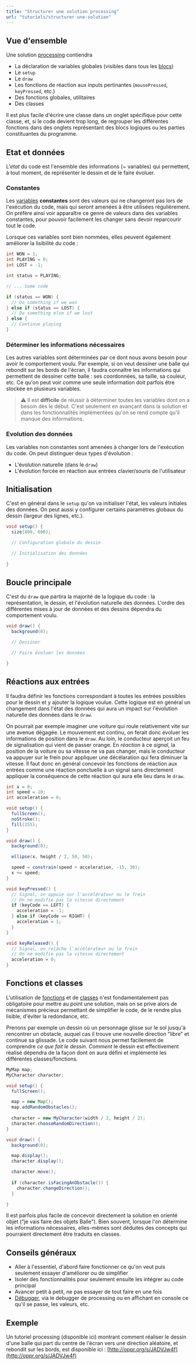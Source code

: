 ```yaml
---
title: "Structurer une solution processing"
url: "tutoriels/structurer-une-solution"
---
```


## Vue d'ensemble
Une solution [processing](cours/11-bases-processing.md) contiendra

-   La déclaration de variables globales (visibles dans tous les [blocs](cours/07-blocs-contextes.md))
-   Le `setup`
-   Le `draw`
-   Les fonctions de réaction aux inputs pertinantes (`mousePressed`, `keyPressed`, etc.)
-   Des fonctions globales, utilitaires
-   Des classes

Il est plus facile d'écrire une classe dans un onglet spécifique pour cette classe, et, si le code devient trop long, de regrouper les différentes fonctions dans des onglets représentant des blocs logiques ou les parties constituantes du programme.

## Etat et données

L'_état_ du code est l'ensemble des informations (~ variables) qui permettent, à tout moment, de représenter le dessin et de le faire évoluer.

### Constantes

Les [variables](cours/01-variables-litteraux.md) **constantes** sont des valeurs qui ne changeront pas lors de l'exécution du code, mais qui seront amenées à être utilisées régulièrement. On préfère ainsi voir apparaître ce genre de valeurs dans des variables constantes, pour pouvoir facilement les changer sans devoir reparcourir tout le code. 

Lorsque ces variables sont bien nommées, elles peuvent également améliorer la lisibilité du code :

```java
int WON = 1;
int PLAYING = 0;
int LOST = -1;

int status = PLAYING;

// ... Some code

if (status == WON) {
  // Do something if we won
} else if (status == LOST) {
  // Do something else if we lost
} else {
  // Continue playing
}
```

### Déterminer les informations nécessaires

Les autres variables sont déterminées par ce dont nous avons besoin pour avoir le comportement voulu. Par exemple, si on veut dessiner une balle qui rebondit sur les bords de l'écran, il faudra connaître les informations qui permettent de dessiner cette balle : ses coordonnées, sa taille, sa couleur, etc. Ce qu'on peut voir comme une seule information doit parfois être stockée en plusieurs variables.

> ⚠️ Il est **difficile** de réussir à déterminer toutes les variables dont on a besoin dès le début. C'est seulement en avançant dans la solution et dans les fonctionnalités implémentées qu'on se rend compte qu'il manque des informations.

### Evolution des données

Les variables non constantes sont amenées à changer lors de l'exécution du code. On peut distinguer deux types d'évolution :
- L'évolution naturelle (dans le `draw`)
- L'évolution forcée en réaction aux entrées clavier/souris de l'utilisateur

## Initialisation

C'est en général dans le `setup` qu'on va initialiser l'état, les valeurs initiales des données. On peut aussi y configurer certains paramètres globaux du dessin (largeur des lignes, etc.).

```java
void setup() {
  size(800, 600);

  // Configuration globale du dessin

  // Initialisation des données
	
}
```

## Boucle principale

C'est du `draw` que partira la majorité de la logique du code : la représentation, le dessin, et l'évolution naturelle des données. L'ordre des différentes mises à jour de données et des dessins dépendra du comportement voulu.

```java
void draw() {
  background(0);

  // Dessiner

  // Faire évoluer les données

}
```

## Réactions aux entrées

Il faudra définir les fonctions correspondant à toutes les entrées possibles pour le dessin et y ajouter la logique voulue. Cette logique est en général un changement dans l'état des données qui aura un impact sur l'évolution naturelle des données dans le `draw`.

On pourrait par exemple imaginer une voiture qui roule relativement vite sur une avenue dégagée. Le mouvement est continu, on ferait donc évoluer les informations de position dans le `draw`. Au loin, le conducteur aperçoit un feu de signalisation qui vient de passer orange. En *réaction* à ce *signal*, la position de la voiture ou sa vitesse ne va pas changer, mais le conducteur va appuyer sur le frein pour appliquer une décélaration qui fera diminuer la vitesse. Il faut donc en général concevoir les fonctions de réaction aux entrées comme une réaction ponctuelle à un signal sans directement appliquer la conséquence de cette réaction qui aura elle lieu dans le `draw`.

```java
int x = 0;
int speed = 10;
int acceleration = 0;

void setup() {
  fullScreen();
  noStroke();
  fill(255);
}

void draw() {
  background(0);

  ellipse(x, height / 2, 50, 50);

  speed = constrain(speed + acceleration, -15, 30);
  x += speed;
}

void keyPressed() {
  // Signal, on appuie sur l'accélérateur ou le frein
  // On ne modifie pas la vitesse directement
  if (keyCode == LEFT) {
    acceleration = -1;  
  } else if (keyCode == RIGHT) {
    acceleration = 1;  
  }
}

void keyReleased() {
  // Signal, on relâche l'accélérateur ou le frein
  // On ne modifie pas la vitesse directement
  acceleration = 0;
}
```

## Fonctions et classes

L'utilisation de [fonctions](cours/06-fonctions.md) et de [classes](cours/09-classes.md) n'est fondamentalement pas obligatoire pour mettre au point une solution, mais on se prive alors de mécanismes précieux permettant de simplifier le code, de le rendre plus lisible, d'éviter la redondance, etc.

Prenons par exemple un dessin où un personnage glisse sur le sol jusqu'à rencontrer un obstacle, auquel cas il trouve une nouvelle direction "libre" et continue sa glissade. Le code suivant nous permet facilement de comprendre *ce que fait le dessin*. *Comment* le dessin est effectivement réalisé dépendra de la façon dont on aura défini et implémenté les différentes classes/fonctions.

```java
MyMap map;
MyCharacter character;

void setup() {
  fullScreen();

  map = new Map();
  map.addRandomObstacles();
  
  character = new MyCharacter(width / 2, height / 2);
  character.chooseRandomDirection();
}

void draw() {
  background(0);

  map.display();
  character.display();

  character.move();
  
  if (character.isFacingAnObstacle()) {
    character.changeDirection();
  }

}
```

Il est parfois plus facile de concevoir directement la solution en orienté objet ("je vais faire des objets Balle"). Bien souvent, lorsque l'on détermine les informations nécessaires, elles-mêmes sont déduites des concepts qui pourraient directement être traduits en classes.

## Conseils généraux
- Aller à l'essentiel, d'abord faire fonctionner ce qu'on veut puis seulement essayer d'améliorer ou de simplifier
- Isoler des fonctionnalités pour seulement ensuite les intégrer au code principal
- Avancer petit à petit, ne pas essayer de tout faire en une fois
- [Débugger](tutoriels/debugger.md), via le debugger de processing ou en affichant en console ce qu'il se passe, les valeurs, etc.

## Exemple

Un tutoriel processing (disponible ici) montrant comment réaliser le dessin d'une balle qui part du centre de l'écran vers une direction aléatoire, et rebondit sur les bords, est disponible ici : [http://oppr.org/s/JADVJw4f](http://oppr.org/s/JADVJw4f)
